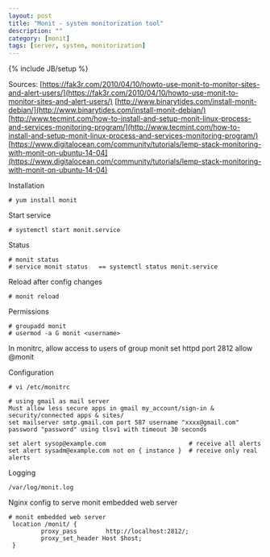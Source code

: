 ```yaml
---
layout: post
title: "Monit - system monitorization tool"
description: ""
category: [monit]
tags: [server, system, monitorization]
---
```

{% include JB/setup %}

Sources: 
[https://fak3r.com/2010/04/10/howto-use-monit-to-monitor-sites-and-alert-users/](https://fak3r.com/2010/04/10/howto-use-monit-to-monitor-sites-and-alert-users/)
[http://www.binarytides.com/install-monit-debian/](http://www.binarytides.com/install-monit-debian/)
[http://www.tecmint.com/how-to-install-and-setup-monit-linux-process-and-services-monitoring-program/](http://www.tecmint.com/how-to-install-and-setup-monit-linux-process-and-services-monitoring-program/)
[https://www.digitalocean.com/community/tutorials/lemp-stack-monitoring-with-monit-on-ubuntu-14-04](https://www.digitalocean.com/community/tutorials/lemp-stack-monitoring-with-monit-on-ubuntu-14-04)


Installation

    # yum install monit

Start service

    # systemctl start monit.service

Status

    # monit status
    # service monit status   == systemctl status monit.service

Reload after config changes

    # monit reload

Permissions

    # groupadd monit
    # usermod -a G monit <username>

In monitrc, allow access to users of group monit
    set httpd port 2812
      allow @monit

Configuration

    # vi /etc/monitrc

    # using gmail as mail server
    Must allow less secure apps in gmail my_account/sign-in & security/connected apps & sites/
    set mailserver smtp.gmail.com port 587 username "xxxx@gmail.com" password "password" using tlsv1 with timeout 30 seconds

    set alert sysop@example.com                       # receive all alerts
    set alert sysadm@example.com not on { instance }  # receive only real alerts

Logging

    /var/log/monit.log

Nginx config to serve monit embedded web server

    # monit embedded web server
     location /monit/ {
             proxy_pass        http://localhost:2812/;
             proxy_set_header Host $host;
     }




